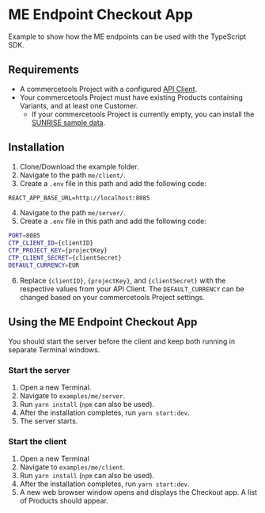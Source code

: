 # ME Endpoint Checkout App

Example to show how the ME endpoints can be used with the TypeScript SDK.

## Requirements

- A commercetools Project with a configured [API Client](https://docs.commercetools.com/tutorials/getting-started#creating-an-api-client).
- Your commercetools Project must have existing Products containing Variants, and at least one Customer.
  - If your commercetools Project is currently empty, you can install the [SUNRISE sample data](https://docs.commercetools.com/sdk/sunrise-data).

## Installation

1. Clone/Download the example folder.
2. Navigate to the path `me/client/`.
3. Create a `.env` file in this path and add the following code:

```txt
REACT_APP_BASE_URL=http://localhost:8085
```

4. Navigate to the path `me/server/`.
5. Create a `.env` file in this path and add the following code:

```bash
PORT=8085
CTP_CLIENT_ID={clientID}
CTP_PROJECT_KEY={projectKey}
CTP_CLIENT_SECRET={clientSecret}
DEFAULT_CURRENCY=EUR
```

6. Replace `{clientID}`, `{projectKey}`, and `{clientSecret}` with the respective values from your API Client. The `DEFAULT_CURRENCY` can be changed based on your commercetools Project settings.

## Using the ME Endpoint Checkout App

You should start the server before the client and keep both running in separate Terminal windows.

### Start the server

1. Open a new Terminal.
2. Navigate to `examples/me/server`.
3. Run `yarn install` (`npm` can also be used).
4. After the installation completes, run `yarn start:dev`.
5. The server starts.

### Start the client
1. Open a new Terminal
2. Navigate to `examples/me/client`.
3. Run `yarn install` (`npm` can also be used).
4. After the installation completes, run `yarn start:dev`.
5. A new web browser window opens and displays the Checkout app. A list of Products should appear.
